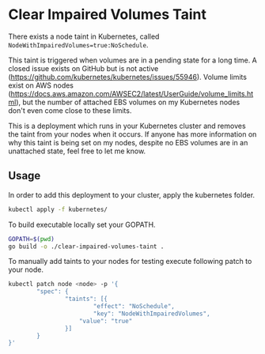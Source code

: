 # Clear Impaired Volumes Taint

There exists a node taint in Kubernetes, called `NodeWithImpairedVolumes=true:NoSchedule`.

This taint is triggered when volumes are in a pending state for a long time. A closed issue exists on GitHub but is not active (https://github.com/kubernetes/kubernetes/issues/55946). Volume limits exist on AWS nodes (https://docs.aws.amazon.com/AWSEC2/latest/UserGuide/volume_limits.html), but the number of attached EBS volumes on my Kubernetes nodes don't even come close to these limits.

This is a deployment which runs in your Kubernetes cluster and removes the taint from your nodes when it occurs. If anyone has more information on why this taint is being set on my nodes, despite no EBS volumes are in an unattached state, feel free to let me know.

## Usage

In order to add this deployment to your cluster, apply the kubernetes folder.
```bash
kubectl apply -f kubernetes/
```

To build executable locally set your GOPATH.
```bash
GOPATH=$(pwd)
go build -o ./clear-impaired-volumes-taint .
```

To manually add taints to your nodes for testing execute following patch to your node.
```bash
kubectl patch node <node> -p '{
        "spec": {
                "taints": [{
                        "effect": "NoSchedule",
                        "key": "NodeWithImpairedVolumes",
                    "value": "true"
                }]
        }
}'
```